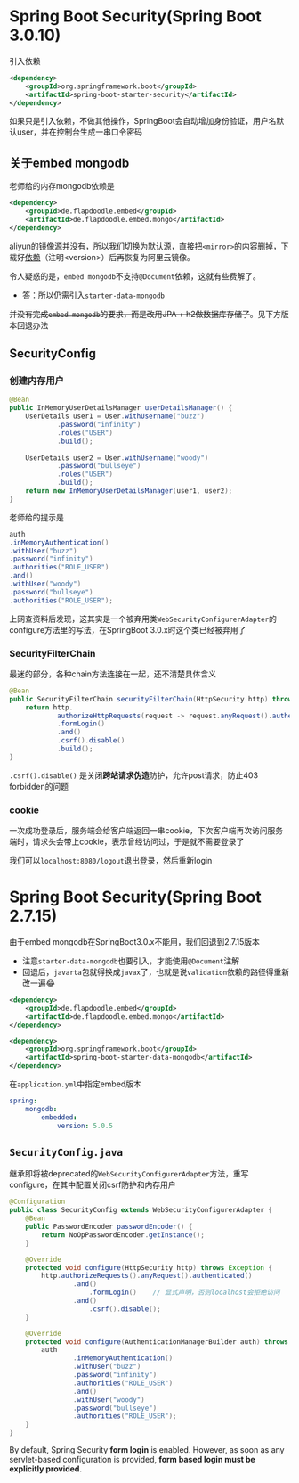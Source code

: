 # Spring Boot Security(Spring Boot 3.0.10)

引入依赖

```xml
<dependency>
    <groupId>org.springframework.boot</groupId>
    <artifactId>spring-boot-starter-security</artifactId>
</dependency>
```

如果只是引入依赖，不做其他操作，SpringBoot会自动增加身份验证，用户名默认user，并在控制台生成一串口令密码

## 关于embed mongodb

老师给的内存mongodb依赖是

```xml
<dependency>
	<groupId>de.flapdoodle.embed</groupId>
	<artifactId>de.flapdoodle.embed.mongo</artifactId>
</dependency>
```

aliyun的镜像源并没有，所以我们切换为默认源，直接把`<mirror>`的内容删掉，下载好[依赖](https://github.com/flapdoodle-oss/de.flapdoodle.embed.mongo)（注明\<version\>）后再恢复为阿里云镜像。

令人疑惑的是，`embed mongodb`不支持`@Document`依赖，这就有些费解了。

* 答：所以仍需引入`starter-data-mongodb`

~~并没有完成`embed mongodb`的要求，而是改用JPA + h2做数据库存储了~~。见下方版本回退办法

## SecurityConfig

### 创建内存用户

```java
@Bean
public InMemoryUserDetailsManager userDetailsManager() {
    UserDetails user1 = User.withUsername("buzz")
            .password("infinity")
            .roles("USER")
            .build();
                                                        
    UserDetails user2 = User.withUsername("woody")
            .password("bullseye")
            .roles("USER")
            .build();
    return new InMemoryUserDetailsManager(user1, user2);
}
```

老师给的提示是

```java
auth
.inMemoryAuthentication()
.withUser("buzz")
.password("infinity")
.authorities("ROLE_USER")
.and()
.withUser("woody")
.password("bullseye")
.authorities("ROLE_USER");
```

上网查资料后发现，这其实是一个被弃用类`WebSecurityConfigurerAdapter`的configure方法里的写法，在SpringBoot 3.0.x时这个类已经被弃用了

### SecurityFilterChain

最迷的部分，各种chain方法连接在一起，还不清楚具体含义

```java
@Bean
public SecurityFilterChain securityFilterChain(HttpSecurity http) throws Exception {
    return http.
            authorizeHttpRequests(request -> request.anyRequest().authenticated())
            .formLogin()
            .and()
            .csrf().disable()
            .build();
}
```

`.csrf().disable()` 是关闭**跨站请求伪造**防护，允许post请求，防止403 forbidden的问题

### cookie

一次成功登录后，服务端会给客户端返回一串cookie，下次客户端再次访问服务端时，请求头会带上cookie，表示曾经访问过，于是就不需要登录了

我们可以`localhost:8080/logout`退出登录，然后重新login

# Spring Boot Security(Spring Boot 2.7.15)

由于embed mongodb在SpringBoot3.0.x不能用，我们回退到2.7.15版本

* 注意`starter-data-mongodb`也要引入，才能使用`@Document`注解
* 回退后，`javarta`包就得换成`javax`了，也就是说`validation`依赖的路径得重新改一遍:joy:

```xml
<dependency>
    <groupId>de.flapdoodle.embed</groupId>
    <artifactId>de.flapdoodle.embed.mongo</artifactId>
</dependency>

<dependency>
    <groupId>org.springframework.boot</groupId>
    <artifactId>spring-boot-starter-data-mongodb</artifactId>
</dependency>
```

在`application.yml`中指定embed版本

```yaml
spring:
	mongodb:
		embedded:
			version: 5.0.5
```

## `SecurityConfig.java`

继承即将被deprecated的`WebSecurityConfigurerAdapter`方法，重写configure，在其中配置关闭csrf防护和内存用户

```java
@Configuration
public class SecurityConfig extends WebSecurityConfigurerAdapter {
    @Bean
    public PasswordEncoder passwordEncoder() {
        return NoOpPasswordEncoder.getInstance();
    }

    @Override
    protected void configure(HttpSecurity http) throws Exception {
        http.authorizeRequests().anyRequest().authenticated()
                .and()
                    .formLogin()	// 显式声明，否则localhost会拒绝访问
                .and()
                    .csrf().disable();
    }

    @Override
    protected void configure(AuthenticationManagerBuilder auth) throws Exception {
        auth
                .inMemoryAuthentication()
                .withUser("buzz")
                .password("infinity")
                .authorities("ROLE_USER")
                .and()
                .withUser("woody")
                .password("bullseye")
                .authorities("ROLE_USER");
    }
}

```

By default, Spring Security **form login** is enabled. However, as soon as any servlet-based configuration is provided, **form based login must be explicitly provided**.

